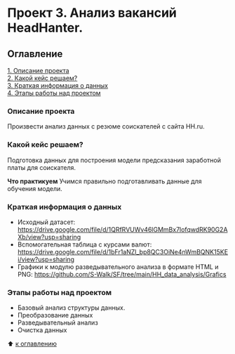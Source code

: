 # Проект 3. Анализ вакансий HeadHanter.

## Оглавление
[1. Описание проекта](https://github.com/S-Walk/SF/tree/main/HH_data_analysis/README.md#Описание-проекта)  
[2. Какой кейс решаем?](https://github.com/S-Walk/SF/tree/main/HH_data_analysis/README.md#Какой-кейс-решаем?)  
[3. Краткая информация о данных](https://github.com/S-Walk/SF/tree/main/HH_data_analysis/README.md#Краткая-информация-о-данных)  
[4. Этапы работы над проектом](https://github.com/S-Walk/SF/tree/main/HH_data_analysis/README.md#Этапы-работы-над-проектом) 

### Описание проекта
Произвести анализ данных с резюме соискателей с сайта HH.ru.

### Какой кейс решаем?
Подготовка данных для построения модели предсказания заработной платы для соискателя.

**Что практикуем**
Учимся правильно подготавливать данные для обучения модели.

### Краткая информация о данных
- Исходный датасет: https://drive.google.com/file/d/1QRfRVUWv46lGMmBx7lofqwdRK90G2AXb/view?usp=sharing
- Вспомогательная таблица с курсами валют: https://drive.google.com/file/d/1bFr1aNZl_bp8QC3OiNe4nWmBQNK15KEi/view?usp=sharing
- Графики к модулю разведывательного анализа в формате HTML и PNG: https://github.com/S-Walk/SF/tree/main/HH_data_analysis/Grafics

### Этапы работы над проектом
- Базовый анализ структуры данных.
- Преобразование данных
- Разведывательный анализ
- Очистка данных

:arrow_up: [к оглавлению](https://github.com/S-Walk/SF/tree/main/HH_data_analysis/README.md#Оглавление)